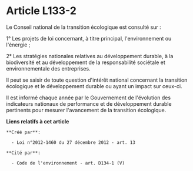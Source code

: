 # Article L133-2

Le Conseil national de la transition écologique est consulté sur : 

1° Les projets de loi concernant, à titre principal, l'environnement ou l'énergie ; 

2° Les stratégies nationales relatives au développement durable, à la biodiversité et au développement de la responsabilité
sociétale et environnementale des entreprises. 

Il peut se saisir de toute question d'intérêt national concernant la transition écologique et le développement durable ou
ayant un impact sur ceux-ci. 

Il est informé chaque année par le Gouvernement de l'évolution des indicateurs nationaux de performance et de développement
durable pertinents pour mesurer l'avancement de la transition écologique.

**Liens relatifs à cet article**

	**Créé par**:

	  - Loi n°2012-1460 du 27 décembre 2012 - art. 13

	**Cité par**:

	  - Code de l'environnement - art. D134-1 (V)
